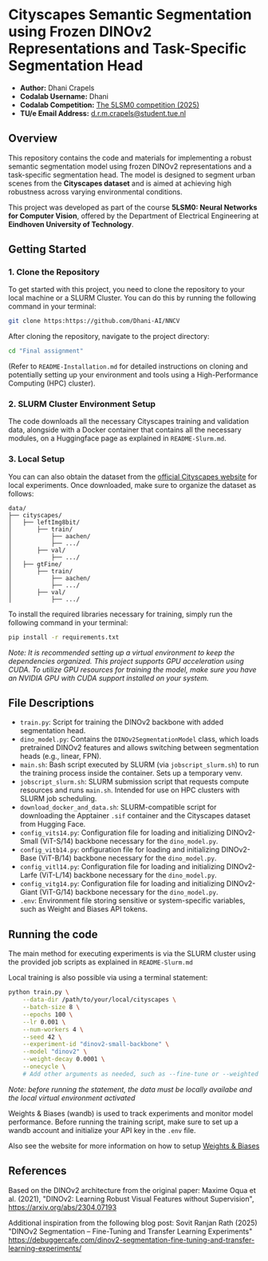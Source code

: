 # Cityscapes Semantic Segmentation using Frozen DINOv2 Representations and Task-Specific Segmentation Head

- **Author:** Dhani Crapels
- **Codalab Username:** Dhani
- **Codalab Competition:** [The 5LSM0 competition (2025)](https://codalab.lisn.upsaclay.fr/competitions/21622)
- **TU/e Email Address:** d.r.m.crapels@student.tue.nl

## Overview
This repository contains the code and materials for implementing a robust semantic segmentation model using frozen DINOv2 representations and a task-specific segmentation head. The model is designed to segment urban scenes from the **Cityscapes dataset** and is aimed at achieving high robustness across varying environmental conditions.

This project was developed as part of the course **5LSM0: Neural Networks for Computer Vision**, offered by the Department of Electrical Engineering at **Eindhoven University of Technology**.

## Getting Started

### 1. Clone the Repository
To get started with this project, you need to clone the repository to your local machine or a SLURM Cluster. You can do this by running the following command in your terminal:
```bash
git clone https:https://github.com/Dhani-AI/NNCV
```

After cloning the repository, navigate to the project directory:
```bash
cd "Final assignment"
```

(Refer to ``README-Installation.md`` for detailed instructions on cloning and potentially setting up your environment and tools using a High-Performance Computing (HPC) cluster).

### 2. SLURM Cluster Environment Setup

The code downloads all the necessary Cityscapes training and validation data, alongside with a Docker container that contains all the necessary modules, on a Huggingface page as explained in ``README-Slurm.md``. 

### 3. Local Setup

You can can also obtain the dataset from the [official Cityscapes website](https://www.cityscapes-dataset.com/) for local experiments. Once downloaded, make sure to organize the dataset as follows:

```plaintext
data/
├── cityscapes/
│   ├── leftImg8bit/
│       ├── train/
│           ├── aachen/
│           ├── .../
│       ├── val/
│           ├── .../
│   ├── gtFine/
│       ├── train/
│           ├── aachen/
│           ├── .../
│       ├── val/
│           ├── .../
```

To install the required libraries necessary for training, simply run the following command in your terminal:

```bash
pip install -r requirements.txt
```

*Note: It is recommended setting up a virtual environment to keep the dependencies organized. This project supports GPU acceleration using CUDA. To utilize GPU resources for training the model, make sure you have an NVIDIA GPU with CUDA support installed on your system.*

## File Descriptions

- `train.py`: Script for training the DINOv2 backbone with added segmentation head.
- `dino_model.py`: Contains the `DINOv2SegmentationModel` class, which loads pretrained DINOv2 features and allows switching between segmentation heads (e.g., linear, FPN).
- `main.sh`: Bash script executed by SLURM (via `jobscript_slurm.sh`) to run the training process inside the container. Sets up a temporary venv.
- `jobscript_slurm.sh`: SLURM submission script that requests compute resources and runs `main.sh`. Intended for use on HPC clusters with SLURM job scheduling.
- `download_docker_and_data.sh`: SLURM-compatible script for downloading the Apptainer `.sif` container and the Cityscapes dataset from Hugging Face.
- `config_vits14.py`: Configuration file for loading and initializing DINOv2-Small (ViT-S/14) backbone necessary for the `dino_model.py`.
- `config_vitb14.py`: onfiguration file for loading and initializing DINOv2-Base (ViT-B/14) backbone necessary for the `dino_model.py`.
- `config_vitl14.py`: Configuration file for loading and initializing DINOv2-Larfe (ViT-L/14) backbone necessary for the `dino_model.py`.
- `config_vitg14.py`: Configuration file for loading and initializing DINOv2-Giant (ViT-G/14) backbone necessary for the `dino_model.py`.
- `.env`: Environment file storing sensitive or system-specific variables, such as Weight and Biases API tokens.

## Running the code
The main method for executing experiments is via the SLURM cluster using the provided job scripts as explained in `README-Slurm.md`

Local training is also possible via using a terminal statement:

```bash
python train.py \
    --data-dir /path/to/your/local/cityscapes \
    --batch-size 8 \
    --epochs 100 \
    --lr 0.001 \
    --num-workers 4 \
    --seed 42 \
    --experiment-id "dinov2-small-backbone" \
    --model "dinov2" \
    --weight-decay 0.0001 \
    --onecycle \
    # Add other arguments as needed, such as --fine-tune or --weighted
```
*Note: before running the statement, the data must be locally availabe and the local virtual environment activated* 

Weights & Biases (wandb) is used to track experiments and monitor model performance. Before running the training script, make sure to set up a wandb account and initialize your API key in the `.env` file.

Also see the website for more information on how to setup [Weights & Biases](https://docs.wandb.ai/quickstart)

## References
Based on the DINOv2 architecture from the original paper:
Maxime Oqua et al. (2021), "DINOv2: Learning Robust Visual Features without Supervision", 
https://arxiv.org/abs/2304.07193

Additional inspiration from the following blog post:
Sovit Ranjan Rath (2025) "DINOv2 Segmentation – Fine-Tuning and Transfer Learning Experiments"
https://debuggercafe.com/dinov2-segmentation-fine-tuning-and-transfer-learning-experiments/